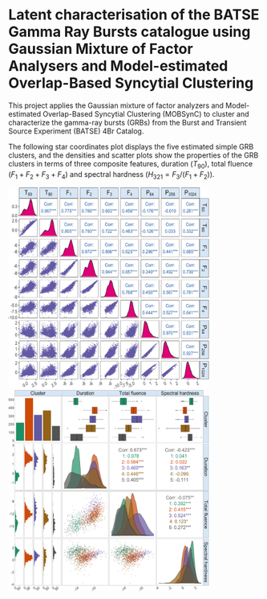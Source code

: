 Latent characterisation of the BATSE Gamma Ray Bursts catalogue using
Gaussian Mixture of Factor Analysers and Model-estimated Overlap-Based
Syncytial Clustering
================

This project applies the Gaussian mixture of factor analyzers and
Model-estimated Overlap-Based Syncytial Clustering (MOBSynC) to cluster
and characterize the gamma-ray bursts (GRBs) from the Burst and
Transient Source Experiment (BATSE) 4Br Catalog.

The following star coordinates plot displays the five estimated simple
GRB clusters, and the densities and scatter plots show the properties of
the GRB clusters in terms of three composite features, duration
($T_{90}$), total fluence ($F_1 + F_2 + F_3 +F_4$) and spectral hardness
($H_{321} = F_3/(F_1 +F_2$)).

<p float="left">
<img src="figures/grb-org-log.png" width="400" height = "400" />
<img src="figures/grb-5g-class-feature-dist.png" width="400" height = "400"/>
</p>
